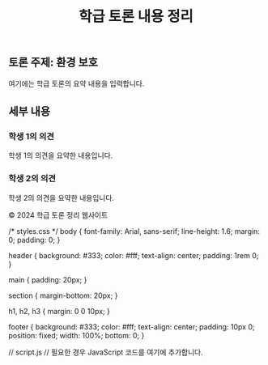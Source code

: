 <!DOCTYPE html>
<html lang="ko">
<head>
    <meta charset="UTF-8">
    <meta name="viewport" content="width=device-width, initial-scale=1.0">
    <title>학급 토론 내용 정리</title>
    <link rel="stylesheet" href="styles.css">
</head>
<body>
    <header>
        <h1>학급 토론 내용 정리</h1>
    </header>
    <main>
        <section id="discussion-summary">
            <h2>토론 주제: 환경 보호</h2>
            <p>여기에는 학급 토론의 요약 내용을 입력합니다.</p>
        </section>
        <section id="discussion-details">
            <h2>세부 내용</h2>
            <article>
                <h3>학생 1의 의견</h3>
                <p>학생 1의 의견을 요약한 내용입니다.</p>
            </article>
            <article>
                <h3>학생 2의 의견</h3>
                <p>학생 2의 의견을 요약한 내용입니다.</p>
            </article>
            <!-- 더 많은 학생의 의견을 추가할 수 있습니다. -->
        </section>
    </main>
    <footer>
        <p>&copy; 2024 학급 토론 정리 웹사이트</p>
    </footer>
    <script src="script.js"></script>
</body>
</html>

/* styles.css */
body {
    font-family: Arial, sans-serif;
    line-height: 1.6;
    margin: 0;
    padding: 0;
}

header {
    background: #333;
    color: #fff;
    text-align: center;
    padding: 1rem 0;
}

main {
    padding: 20px;
}

section {
    margin-bottom: 20px;
}

h1, h2, h3 {
    margin: 0 0 10px;
}

footer {
    background: #333;
    color: #fff;
    text-align: center;
    padding: 10px 0;
    position: fixed;
    width: 100%;
    bottom: 0;
}

// script.js
// 필요한 경우 JavaScript 코드를 여기에 추가합니다.
